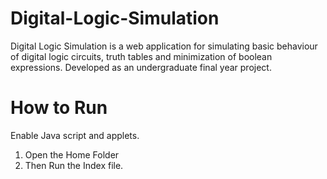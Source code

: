 # Digital-Logic-Simulation
Digital Logic Simulation is a web application for simulating basic behaviour of digital logic circuits, truth tables and minimization of boolean expressions. Developed as an undergraduate final year project. </br>

# How to Run </br>
Enable Java script and applets.
1. Open the Home Folder </br>
2. Then Run the Index file.
